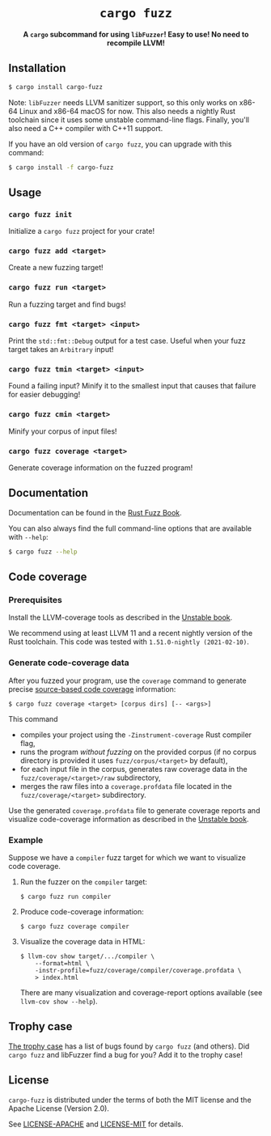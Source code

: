 <div align="center">
  <h1><code>cargo fuzz</code></h1>

  <p><b>A <code>cargo</code> subcommand for using <code>libFuzzer</code>! Easy to use! No need to recompile LLVM!</b></p>
</div>

## Installation

```sh
$ cargo install cargo-fuzz
```

Note: `libFuzzer` needs LLVM sanitizer support, so this only works on x86-64
Linux and x86-64 macOS for now. This also needs a nightly Rust toolchain since
it uses some unstable command-line flags. Finally, you'll also need a C++
compiler with C++11 support.

If you have an old version of `cargo fuzz`, you can upgrade with this command:

```sh
$ cargo install -f cargo-fuzz
```

## Usage

### `cargo fuzz init`

Initialize a `cargo fuzz` project for your crate!

### `cargo fuzz add <target>`

Create a new fuzzing target!

### `cargo fuzz run <target>`

Run a fuzzing target and find bugs!

### `cargo fuzz fmt <target> <input>`

Print the `std::fmt::Debug` output for a test case. Useful when your fuzz target
takes an `Arbitrary` input!

### `cargo fuzz tmin <target> <input>`

Found a failing input? Minify it to the smallest input that causes that failure
for easier debugging!

### `cargo fuzz cmin <target>`

Minify your corpus of input files!

### `cargo fuzz coverage <target>`

Generate coverage information on the fuzzed program!

## Documentation

Documentation can be found in the [Rust Fuzz
Book](https://rust-fuzz.github.io/book/cargo-fuzz.html).

You can also always find the full command-line options that are available with
`--help`:

```sh
$ cargo fuzz --help
```

## Code coverage

### Prerequisites
Install the LLVM-coverage tools as described in the [Unstable book](https://doc.rust-lang.org/beta/unstable-book/compiler-flags/source-based-code-coverage.html#installing-llvm-coverage-tools).

We recommend using at least LLVM 11 and a recent nightly version of the Rust toolchain.
This code was tested with `1.51.0-nightly (2021-02-10)`.

### Generate code-coverage data

After you fuzzed your program, use the `coverage` command to generate precise
[source-based code coverage](https://blog.rust-lang.org/inside-rust/2020/11/12/source-based-code-coverage.html)
information:
```
$ cargo fuzz coverage <target> [corpus dirs] [-- <args>]
```
This command

- compiles your project using the `-Zinstrument-coverage` Rust compiler flag,
- runs the program _without fuzzing_ on the provided corpus (if no corpus directory is provided it uses `fuzz/corpus/<target>` by default),
- for each input file in the corpus, generates raw coverage data in the `fuzz/coverage/<target>/raw` subdirectory,
- merges the raw files into a `coverage.profdata` file located in the `fuzz/coverage/<target>` subdirectory.

Use the generated `coverage.profdata` file to generate coverage reports and visualize code-coverage information
as described in the [Unstable book](https://doc.rust-lang.org/beta/unstable-book/compiler-flags/source-based-code-coverage.html#creating-coverage-reports).

### Example

Suppose we have a `compiler` fuzz target for which we want to visualize code coverage.

1. Run the fuzzer on the `compiler` target:

   ```
   $ cargo fuzz run compiler
   ```

2. Produce code-coverage information:

   ```
   $ cargo fuzz coverage compiler
   ```

2. Visualize the coverage data in HTML:

   ```
   $ llvm-cov show target/.../compiler \
       --format=html \
       -instr-profile=fuzz/coverage/compiler/coverage.profdata \
       > index.html
   ```
   
   There are many visualization and coverage-report options available (see `llvm-cov show --help`).

## Trophy case

[The trophy case](https://github.com/rust-fuzz/trophy-case) has a list of bugs
found by `cargo fuzz` (and others). Did `cargo fuzz` and libFuzzer find a bug
for you? Add it to the trophy case!

## License

`cargo-fuzz` is distributed under the terms of both the MIT license and the
Apache License (Version 2.0).

See [LICENSE-APACHE](./LICENSE-APACHE) and [LICENSE-MIT](./LICENSE-MIT) for
details.
